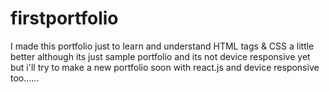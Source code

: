 # firstportfolio

I made this portfolio just to learn and understand HTML tags & CSS a little better although its just sample portfolio and its not device responsive yet but i'll try to make a new portfolio soon with react.js and device responsive too......
